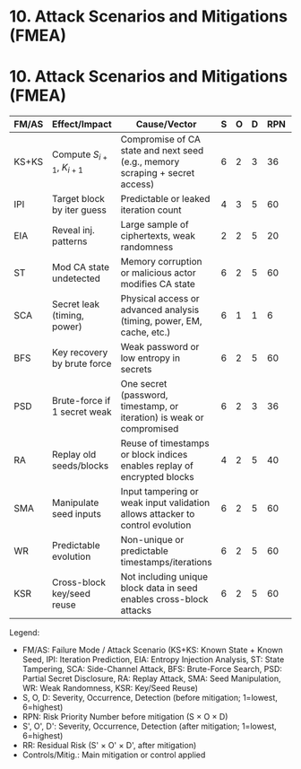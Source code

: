 # 10. Attack Scenarios and Mitigations (FMEA)

# 10. Attack Scenarios and Mitigations (FMEA)

| FM/AS   | Effect/Impact                | Cause/Vector                                                                 | S | O | D | RPN | Controls/Mitig.         | S' | O' | D' | RR |
|---------|------------------------------|-------------------------------------------------------------------------------|---|---|---|-----|-------------------------|----|----|----|----|
| KS+KS   | Compute $S_{i+1}$, $K_{i+1}$ | Compromise of CA state and next seed (e.g., memory scraping + secret access)  | 6 | 2 | 3 | 36  | Mem+sec encl, enc mem   | 3  | 1  | 2  | 6   |
| IPI     | Target block by iter guess   | Predictable or leaked iteration count                                         | 4 | 3 | 5 | 60  | Hash idx in seed        | 2  | 1  | 3  | 6   |
| EIA     | Reveal inj. patterns         | Large sample of ciphertexts, weak randomness                                  | 2 | 2 | 5 | 20  | Hi-ent, uniq seed, pad  | 1  | 1  | 3  | 3   |
| ST      | Mod CA state undetected      | Memory corruption or malicious actor modifies CA state                        | 6 | 2 | 5 | 60  | Hash in block header    | 2  | 1  | 2  | 4   |
| SCA     | Secret leak (timing, power)  | Physical access or advanced analysis (timing, power, EM, cache, etc.)         | 6 | 1 | 1 | 6   | CT ops, sec mem, hw     | 3  | 1  | 2  | 6   |
| BFS     | Key recovery by brute force  | Weak password or low entropy in secrets                                       | 6 | 2 | 5 | 60  | Strong pw, hi iter      | 2  | 1  | 3  | 6   |
| PSD     | Brute-force if 1 secret weak | One secret (password, timestamp, or iteration) is weak or compromised         | 6 | 2 | 3 | 36  | Multi hi-ent secrets    | 2  | 1  | 2  | 4   |
| RA      | Replay old seeds/blocks      | Reuse of timestamps or block indices enables replay of encrypted blocks       | 4 | 2 | 5 | 40  | Nonce/counter in seed   | 1  | 1  | 2  | 2   |
| SMA     | Manipulate seed inputs       | Input tampering or weak input validation allows attacker to control evolution | 6 | 2 | 5 | 60  | Validate, protect seed  | 2  | 1  | 2  | 4   |
| WR      | Predictable evolution        | Non-unique or predictable timestamps/iterations                              | 6 | 2 | 5 | 60  | CSPRNG, SHA-512         | 2  | 1  | 2  | 4   |
| KSR     | Cross-block key/seed reuse   | Not including unique block data in seed enables cross-block attacks           | 6 | 2 | 5 | 60  | Unique block in seed    | 2  | 1  | 2  | 4   |

Legend:
- FM/AS: Failure Mode / Attack Scenario (KS+KS: Known State + Known Seed, IPI: Iteration Prediction, EIA: Entropy Injection Analysis, ST: State Tampering, SCA: Side-Channel Attack, BFS: Brute-Force Search, PSD: Partial Secret Disclosure, RA: Replay Attack, SMA: Seed Manipulation, WR: Weak Randomness, KSR: Key/Seed Reuse)
- S, O, D: Severity, Occurrence, Detection (before mitigation; 1=lowest, 6=highest)
- RPN: Risk Priority Number before mitigation (S × O × D)
- S', O', D': Severity, Occurrence, Detection (after mitigation; 1=lowest, 6=highest)
- RR: Residual Risk (S' × O' × D', after mitigation)
- Controls/Mitig.: Main mitigation or control applied
